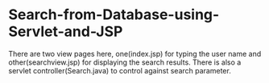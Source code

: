 # Search-from-Database-using-Servlet-and-JSP

There are two view pages here, one(index.jsp) for typing the user name and other(searchview.jsp) for displaying the search results. There is also a servlet controller(Search.java) to control against search parameter.

